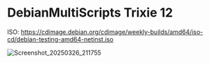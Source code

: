 # DebianMultiScripts Trixie 12

ISO: https://cdimage.debian.org/cdimage/weekly-builds/amd64/iso-cd/debian-testing-amd64-netinst.iso

![Screenshot_20250326_211755](https://github.com/user-attachments/assets/1fd8db37-0854-46cd-8222-2959b45fbf86)
